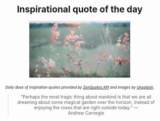 
<div align="center">

# Inspirational quote of the day

<img src="./data/photo.jpeg" alt="Beautiful nature photo" width="320" height="180">

<sub><i>Daily dose of inspiration quotes provided by [ZenQuotes API](https://zenquotes.io/) and images by [Unsplash](https://unsplash.com/).</i></sub>


<blockquote>&ldquo;Perhaps the most tragic thing about mankind is that we are all dreaming about some magical garden over the horizon, instead of enjoying the roses that are right outside today.&rdquo; &mdash; <footer>Andrew Carnegie</footer></blockquote>

</div>
